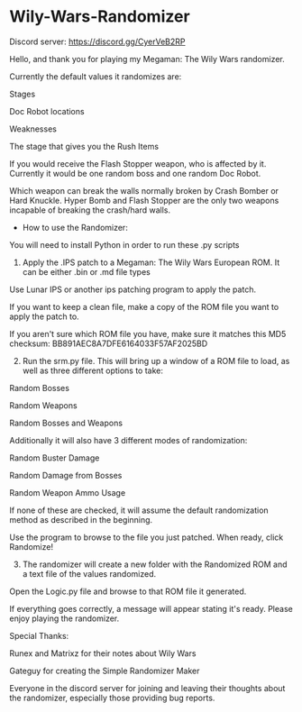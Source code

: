 # Wily-Wars-Randomizer

Discord server: https://discord.gg/CyerVeB2RP

Hello, and thank you for playing my Megaman: The Wily Wars randomizer.

Currently the default values it randomizes are:

Stages

Doc Robot locations

Weaknesses

The stage that gives you the Rush Items

If you would receive the Flash Stopper weapon, who is affected by it. Currently it would be one random boss and one random Doc Robot.

Which weapon can break the walls normally broken by Crash Bomber or Hard Knuckle.
	Hyper Bomb and Flash Stopper are the only two weapons incapable of breaking the crash/hard walls.


- How to use the Randomizer:

You will need to install Python in order to run these .py scripts

1. Apply the .IPS patch to a Megaman: The Wily Wars European ROM. It can be either .bin or .md file types

Use Lunar IPS or another ips patching program to apply the patch.

If you want to keep a clean file, make a copy of the ROM file you want to apply the patch to.

If you aren't sure which ROM file you have, make sure it matches this MD5 checksum:
BB891AEC8A7DFE6164033F57AF2025BD

2. Run the srm.py file. This will bring up a window of a ROM file to load, as well as three different options to take:

Random Bosses

Random Weapons

Random Bosses and Weapons


Additionally it will also have 3 different modes of randomization:

Random Buster Damage

Random Damage from Bosses

Random Weapon Ammo Usage

If none of these are checked, it will assume the default randomization method as described in the beginning.

Use the program to browse to the file you just patched. When ready, click Randomize!

3. The randomizer will create a new folder with the Randomized ROM and a text file of the values randomized.

Open the Logic.py file and browse to that ROM file it generated.

If everything goes correctly, a message will appear stating it's ready. Please enjoy playing the randomizer.



Special Thanks:

Runex and Matrixz for their notes about Wily Wars

Gateguy for creating the Simple Randomizer Maker

Everyone in the discord server for joining and leaving their thoughts about the randomizer, especially those providing bug reports.
